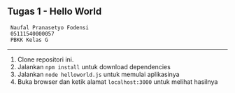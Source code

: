 ## Tugas 1 - Hello World

     Naufal Pranasetyo Fodensi
     05111540000057
     PBKK Kelas G
---
1. Clone repositori ini.
2. Jalankan `npm install` untuk download dependencies
3. Jalankan `node helloworld.js` untuk memulai aplikasinya
4. Buka browser dan ketik alamat `localhost:3000` untuk melihat hasilnya

